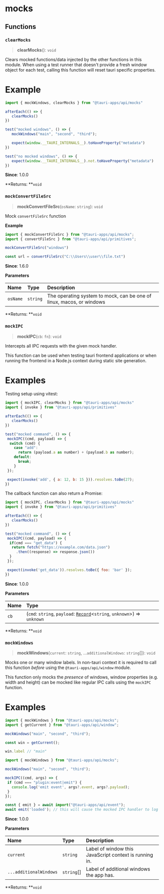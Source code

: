 # mocks

## Functions

### `clearMocks`

> **clearMocks**(): `void`

Clears mocked functions/data injected by the other functions in this module.
When using a test runner that doesn't provide a fresh window object for each test, calling this function will reset tauri specific properties.

# Example

```js
import { mockWindows, clearMocks } from "@tauri-apps/api/mocks"

afterEach(() => {
   clearMocks()
})

test("mocked windows", () => {
   mockWindows("main", "second", "third");

   expect(window.__TAURI_INTERNALS__).toHaveProperty("metadata")
})

test("no mocked windows", () => {
   expect(window.__TAURI_INTERNALS__).not.toHaveProperty("metadata")
})
```

**Since**: 1.0.0

**Returns: **`void`

### `mockConvertFileSrc`

> **mockConvertFileSrc**(`osName`: `string`): `void`

Mock `convertFileSrc` function

**Example**

```js
import { mockConvertFileSrc } from "@tauri-apps/api/mocks";
import { convertFileSrc } from "@tauri-apps/api/primitives";

mockConvertFileSrc("windows")

const url = convertFileSrc("C:\\Users\\user\\file.txt")
```

**Since**: 1.6.0

**Parameters**

| Name | Type | Description |
| :------ | :------ | :------ |
| `osName` | `string` | The operating system to mock, can be one of linux, macos, or windows |

**Returns: **`void`

### `mockIPC`

> **mockIPC**(`cb`: `fn`): `void`

Intercepts all IPC requests with the given mock handler.

This function can be used when testing tauri frontend applications or when running the frontend in a Node.js context during static site generation.

# Examples

Testing setup using vitest:
```js
import { mockIPC, clearMocks } from "@tauri-apps/api/mocks"
import { invoke } from "@tauri-apps/api/primitives"

afterEach(() => {
   clearMocks()
})

test("mocked command", () => {
 mockIPC((cmd, payload) => {
  switch (cmd) {
    case "add":
      return (payload.a as number) + (payload.b as number);
    default:
      break;
    }
 });

 expect(invoke('add', { a: 12, b: 15 })).resolves.toBe(27);
})
```

The callback function can also return a Promise:
```js
import { mockIPC, clearMocks } from "@tauri-apps/api/mocks"
import { invoke } from "@tauri-apps/api/primitives"

afterEach(() => {
   clearMocks()
})

test("mocked command", () => {
 mockIPC((cmd, payload) => {
  if(cmd === "get_data") {
   return fetch("https://example.com/data.json")
     .then((response) => response.json())
  }
 });

 expect(invoke('get_data')).resolves.toBe({ foo: 'bar' });
})
```

**Since**: 1.0.0

**Parameters**

| Name | Type |
| :------ | :------ |
| `cb` | (`cmd`: `string`, `payload`: [`Record`]( https://www.typescriptlang.org/docs/handbook/utility-types.html#recordkeys-type )<`string`, `unknown`\>) => `unknown` |

**Returns: **`void`

### `mockWindows`

> **mockWindows**(`current`: `string`, ...`additionalWindows`: `string`[]): `void`

Mocks one or many window labels.
In non-tauri context it is required to call this function *before* using the `@tauri-apps/api/window` module.

This function only mocks the *presence* of windows,
window properties (e.g. width and height) can be mocked like regular IPC calls using the `mockIPC` function.

# Examples

```js
import { mockWindows } from "@tauri-apps/api/mocks";
import { getCurrent } from "@tauri-apps/api/window";

mockWindows("main", "second", "third");

const win = getCurrent();

win.label // "main"
```

```js
import { mockWindows } from "@tauri-apps/api/mocks";

mockWindows("main", "second", "third");

mockIPC((cmd, args) => {
 if (cmd === "plugin:event|emit") {
   console.log('emit event', args?.event, args?.payload);
 }
});

const { emit } = await import("@tauri-apps/api/event");
await emit('loaded'); // this will cause the mocked IPC handler to log to the console.
```

**Since**: 1.0.0

**Parameters**

| Name | Type | Description |
| :------ | :------ | :------ |
| `current` | `string` | Label of window this JavaScript context is running in. |
| `...additionalWindows` | `string`[] | Label of additional windows the app has. |

**Returns: **`void`

